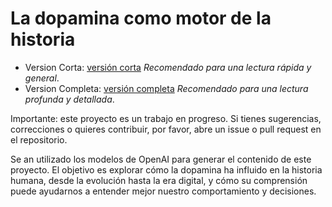 # La dopamina como motor de la historia

- Version Corta: [versión corta](version-corta.md) _Recomendado para una lectura rápida y general_.
- Version Completa: [versión completa](version-completa.md) _Recomendado para una lectura profunda y detallada_.

Importante: este proyecto es un trabajo en progreso. Si tienes sugerencias, correcciones o quieres contribuir, por favor, abre un issue o pull request en el repositorio.

Se an utilizado los modelos de OpenAI para generar el contenido de este proyecto. El objetivo es explorar cómo la dopamina ha influido en la historia humana, desde la evolución hasta la era digital, y cómo su comprensión puede ayudarnos a entender mejor nuestro comportamiento y decisiones.
